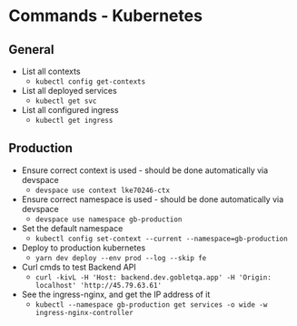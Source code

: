 # Commands - Kubernetes 

## General
* List all contexts
  * `kubectl config get-contexts`
* List all deployed services
  * `kubectl get svc`
* List all configured ingress
  * `kubectl get ingress`


## Production
* Ensure correct context is used - should be done automatically via devspace
  * `devspace use context lke70246-ctx`
* Ensure correct namespace is used - should be done automatically via devspace
  * `devspace use namespace gb-production`
* Set the default namespace
  * `kubectl config set-context --current --namespace=gb-production`
* Deploy to production kubernetes
  * `yarn dev deploy --env prod --log --skip fe`
* Curl cmds to test Backend API
  * `curl -kivL -H 'Host: backend.dev.gobletqa.app' -H 'Origin: localhost' 'http://45.79.63.61'`
* See the ingress-nginx, and get the IP address of it
  * `kubectl --namespace gb-production get services -o wide -w ingress-nginx-controller`

